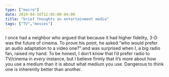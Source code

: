 ```yaml
---
type: ["macro"]
date: 2019-04-16T12:05:00-04:00
title: "brief thoughts on entertainment media"
tags: ["TV","movies"]
---
```

I once had a neighbor who argued that because it had higher fidelity, 3-D was the future of cinema. To prove his point, he asked “who would prefer an audio adaptation to a video one?” and was surprised when I, a big radio fan, raised my hand. To be honest, I don’t know that I’d prefer radio to TV/cinema in *every* instance, but I believe firmly that it’s more about how you use a medium than it is about what medium you use. Dangerous to think one is inherently better than another.
